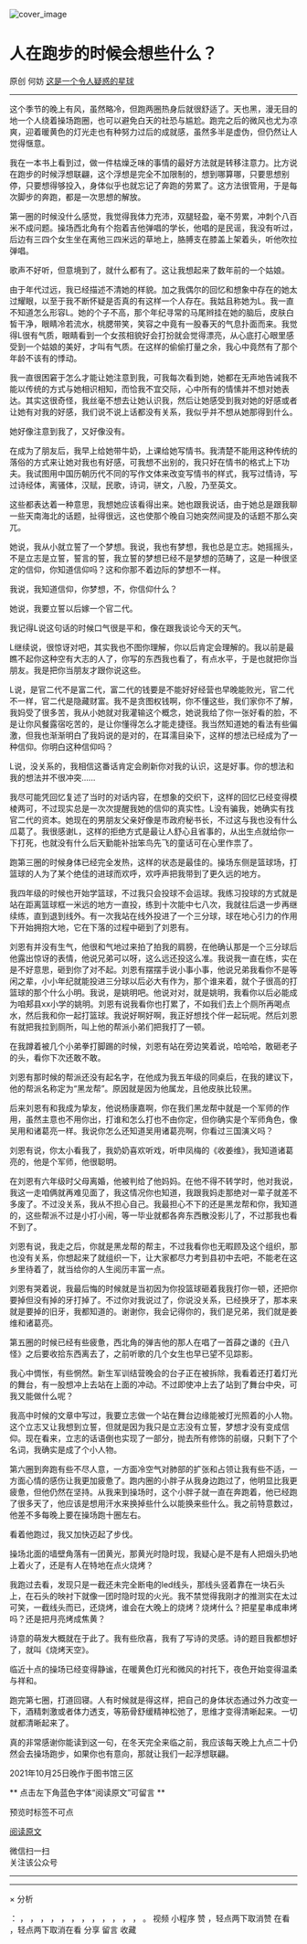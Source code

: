 ![cover_image](https://mmbiz.qlogo.cn/mmbiz_jpg/OJNrVQetduqt1lKicOksvkTKjV5PImzUN80Fv6DWODgFoiapYOBHoics2SeOtXicbXLprQGq4UrExiaicvI25ZIZ9YeA/0?wx_fmt=jpeg)

#  人在跑步的时候会想些什么？

原创  何妨  [ 这是一个令人疑惑的星球 ](javascript:void\(0\);)

__ _ _ _ _

  
这个季节的晚上有风，虽然略冷，但跑两圈热身后就很舒适了。天也黑，漫无目的地一个人绕着操场跑圈，也可以避免白天的社恐与尴尬。跑完之后的微风也尤为凉爽，迎着暖黄色的灯光走也有种努力过后的成就感，虽然多半是虚伪，但仍然让人觉得惬意。  
  
我在一本书上看到过，做一件枯燥乏味的事情的最好方法就是转移注意力。比方说在跑步的时候浮想联翩，这个浮想是完全不加限制的，想到哪算哪，只要思想别停，只要想得够投入，身体似乎也就忘记了奔跑的劳累了。这方法很管用，于是每次脚步的奔跑，都是一次思想的解放。  
  
第一圈的时候没什么感觉，我觉得我体力充沛，双腿轻盈，毫不劳累，冲刺个八百米不成问题。操场西北角有个抱着吉他弹唱的学长，他唱的是民谣，我没有听过，后边有三四个女生坐在离他三四米远的草地上，胳膊支在膝盖上架着头，听他吹拉弹唱。  
  
歌声不好听，但意境到了，就什么都有了。这让我想起来了数年前的一个姑娘。  
  
由于年代过远，我已经描述不清她的样貌。加之我偶尔的回忆和想象中存在的她太过耀眼，以至于我不断怀疑是否真的有这样一个人存在。我姑且称她为L。我一直不知道怎么形容L。她的个子不高，那个年纪寻常的马尾辫挂在她的脑后，皮肤白皙干净，眼睛冷若流水，桃腮带笑，笑容之中竟有一股春天的气息扑面而来。我觉得L很有气质，眼睛看到一个女孩相貌好会打扮就会觉得漂亮，从心底打心眼里感受到一个姑娘的美好，才叫有气质。在这样的偷偷打量之余，我心中竟然有了那个年龄不该有的悸动。  
  
我一直很困窘于怎么才能让她注意到我，可我每次看到她，她都在无声地告诫我不能以传统的方式与她相识相知，而恰我不宜交际，心中所有的情愫并不想对她表达。其实这很奇怪，我丝毫不想去让她认识我，然后让她感受到我对她的好感或者让她有对我的好感，我们说不说上话都没有关系，我似乎并不想从她那得到什么。  
  
她好像注意到我了，又好像没有。  
  
在成为了朋友后，我早上给她带牛奶，上课给她写情书。我清楚不能用这种传统的落俗的方式来让她对我也有好感，可我想不出别的，我只好在情书的格式上下功夫。我试图用中国历朝历代不同的写作文体来改变写情书的样式，我写过情诗，写过诗经体，离骚体，汉赋，民歌，诗词，骈文，八股，乃至英文。  
  
这些都表达着一种意思，我想她应该看得出来。她也跟我说话，由于她总是跟我聊一些天南海北的话题，扯得很远，这也使那个晚自习她突然间提及的话题不那么突兀。  
  
她说，我从小就立誓了一个梦想。我说，我也有梦想，我也总是立志。她摇摇头，不是立志是立誓，誓言的誓，我立誓的梦想已经不是梦想的范畴了，这是一种很坚定的信仰，你知道信仰吗？这和你那不着边际的梦想不一样。  
  
我说，我知道信仰，你梦想，不，你信仰什么？  
  
她说，我要立誓以后嫁一个官二代。  
  
我记得L说这句话的时候口气很是平和，像在跟我谈论今天的天气。  
  
L继续说，很惊讶对吧，其实我也不图你理解，你以后肯定会理解的。我以前是最瞧不起你这种空有大志的人了，你写的东西我也看了，有点水平，于是也就把你当朋友。我是把你当朋友才跟你说这些。  
  
L说，是官二代不是富二代，富二代的钱要是不能好好经营也早晚能败光，官二代不一样，官二代是隐藏财富。我不是贪图权钱啊，你不懂这些，我们家你不了解，我妈受了很多苦，我从小她就对我灌输这个概念，她说我给了你一张好看的脸，不是让你风餐露宿吃苦的，是让你懂得怎么才能走捷径。我当然知道她的看法有些偏激，但我也渐渐明白了我妈说的是对的，在耳濡目染下，这样的想法已经成为了一种信仰。你明白这种信仰吗？  
  
L说，没关系的，我相信这番话肯定会刷新你对我的认识，这是好事。你的想法和我的想法并不很冲突......  
  
我尽可能凭回忆复述了当时的对话内容，在想象的交织下，这样的回忆已经变得模棱两可，不过现实总是一次次提醒我她的信仰的真实性。L没有骗我，她确实有找官二代的资本。她现在的男朋友父亲好像是市政府秘书长，不过这与我也没有什么瓜葛了。我很感谢L，这样的拒绝方式是最让人舒心且省事的，从出生点就给你一下打死，也就没有什么后天勤能补拙笨鸟先飞的童话可在心里作祟了。  
  
跑第三圈的时候身体已经完全发热，这样的状态是最佳的。操场东侧是篮球场，打篮球的人为了某个绝佳的进球而欢呼，欢呼声把我带到了更久远的地方。  
  
我四年级的时候也开始学篮球，不过我只会投球不会运球。我练习投球的方式就是站在距离篮球框一米远的地方一直投，练到十次能中七八次，我就往后退一步再继续练，直到退到线外。有一次我站在线外投进了一个三分球，球在地心引力的作用下开始拥抱大地，它在下落的过程中砸到了刘恩有。  
  
刘恩有并没有生气，他很和气地过来拍了拍我的肩膀，在他确认那是一个三分球后他露出惊讶的表情，他说兄弟可以呀，这么远还投这么准。我说我一直在练，实在是不好意思，砸到你了对不起。刘恩有摆摆手说小事小事，他说兄弟我看你不是等闲之辈，小小年纪就能投进三分球以后必大有作为，那个谁来着，就个子很高的打篮球的那个什么小明。我说，是姚明吧。他说对对，就是姚明，我看你以后必能成为咱郏县xx小学的姚明。刘恩有说我看你也打累了，不如我们去上个厕所再喝点水，然后我和你一起打篮球。我说好啊好啊，我正好想找个伴一起玩呢。然后刘恩有就把我拉到厕所，叫上他的帮派小弟们把我打了一顿。  
  
在我蹲着被几个小弟拳打脚踢的时候，刘恩有站在旁边笑着说，哈哈哈，敢砸老子的头，看你下次还敢不敢。  
  
刘恩有那时候的帮派还没有起名字，在他成为我五年级的同桌后，在我的建议下，他的帮派名称定为“黑龙帮”。原因就是因为他属龙，且他皮肤比较黑。  
  
后来刘恩有和我成为挚友，他说杨康嘉啊，你在我们黑龙帮中就是一个军师的作用，虽然主意也不用你出，打谁和怎么打也不由你定，但你确实是个军师角色，像吴用和诸葛亮一样。我说你怎么还知道吴用诸葛亮啊，你看过三国演义吗？  
  
刘恩有说，你太小看我了，我奶奶喜欢听戏，听申凤梅的《收姜维》，我知道诸葛亮的，他是个军师，他很聪明。  
  
在刘恩有六年级时父母离婚，他被判给了他妈妈。在他不得不转学时，他对我说，我这一走咱俩就再难见面了，我这情况你也知道，我跟我妈走那绝对一辈子就差不多废了。不过没关系，我从不担心自己。我最担心不下的还是黑龙帮和你，我知道的，这些帮派不过是小打小闹，等一毕业就都各奔东西散没影儿了，不过那我也看不到了。  
  
刘恩有说，我走之后，你就是黑龙帮的帮主，不过我看你也无暇顾及这个组织，那也没有关系，你想起来了就组织一下，让大家都尽力考到县初中去吧，不能老在这乡里待着了，就当给你的人生阅历丰富一点。  
  
刘恩有哭着说，我最后悔的时候就是当初因为你投篮球砸着我我打你一顿，还把你要掉但没有掉的牙打掉了。不过你对我说过了，你说没关系，已经换牙了，那本来就是要掉的旧牙，我都知道的。谢谢你，我会记得你的，我们是兄弟，我们就是姜维和诸葛亮。  
  
第五圈的时候已经有些疲惫，西北角的弹吉他的那人在唱了一首薛之谦的《丑八怪》之后要收拾东西离去了，之前听歌的几个女生也早已望不见踪影。  
  
我心中惆怅，有些惘然。新生军训结营晚会的台子正在被拆除，我看着还打着灯光的舞台，有一股想冲上去站在上面的冲动。不过即使冲上去了站到了舞台中央，可我又能做什么呢？  
  
我高中时候的文章中写过，我要立志做一个站在舞台边缘能被灯光照着的小人物。这个立志又让我想到立誓，但就是因为我只是立志没有立誓，梦想才没有变成信仰。现在看来，立志的话语倒也实现了一部分，抛去所有修饰的前缀，只剩下了个名词，我确实是成了个小人物。  
  
第六圈到奔跑有些不尽人意，一方面冷空气对肺部的扩张和占领让我有些不适，一方面心情的感伤让我更加疲惫了。跑内圈的小胖子从我身边跑过了，他明显比我更疲惫，但他仍然在坚持。从我来到操场时，这个小胖子就一直在奔跑着，他已经跑了很多天了，他应该是想用汗水来换掉些什么以能换来些什么。我之前特意数过，他差不多每晚上要在操场跑十圈左右。  
  
看着他跑过，我又加快迈起了步伐。  
  
操场北面的墙壁角落有一团黄光，那黄光时隐时现，我疑心是不是有人把烟头扔地上着火了，还是有人在特地在点火烧烤？  
  
我跑过去看，发现只是一截还未完全断电的led线头，那线头竖着靠在一块石头上，在石头的映衬下就像一团时隐时现的火光。我不禁觉得我刚才的推测实在太过可笑，一截线头而已，还烧烤，谁会在大晚上的烧烤？烧烤什么？把星星串成串烤吗？还是把月亮烤成焦黄？  
  
诗意的萌发大概就在于此了。我有些欣喜，我有了写诗的灵感。诗的题目我都想好了，就叫《烧烤天空》。  
  
临近十点的操场已经变得静谧，在暖黄色灯光和微风的衬托下，夜色开始变得温柔与祥和。  
  
跑完第七圈，打道回寝。人有时候就是得这样，把自己的身体状态通过外力改变一下，酒精刺激或者体力透支，等筋骨舒缓精神松弛了，思维才变得清晰起来。一切就都清晰起来了。  
  
真的非常感谢你能读到这一句，在冬天完全来临之前，我应该每天晚上九点二十仍然会去操场跑步，如果你也有意向，那就让我们一起浮想联翩。  
  
  
2021年10月25日晚作于图书馆三区

  

  

  

** 点击左下角蓝色字体“阅读原文”可留言  **

预览时标签不可点

[ 阅读原文 ](javascript:;)

微信扫一扫  
关注该公众号





****



****



×  分析

：  ，  ，  ，  ，  ，  ，  ，  ，  ，  ，  ，  ，  。  视频  小程序  赞  ，轻点两下取消赞  在看  ，轻点两下取消在看
分享  留言  收藏

